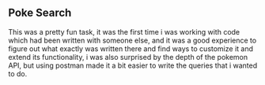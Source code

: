 ## Poke Search
This was a pretty fun task, it was the first time i was working with code which had been written with someone else, and it was a good experience to figure out what exactly was written there and find ways to customize it and extend its functionality, i was also surprised by the depth of the pokemon API, but using postman made it a bit easier to write the queries that i wanted to do.
